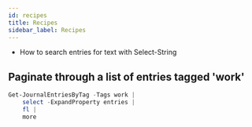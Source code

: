 ```yaml
---
id: recipes
title: Recipes
sidebar_label: Recipes
---
```


- How to search entries for text with Select-String

## Paginate through a list of entries tagged 'work'

```powershell
Get-JournalEntriesByTag -Tags work | 
	select -ExpandProperty entries | 
	fl | 
	more
```

